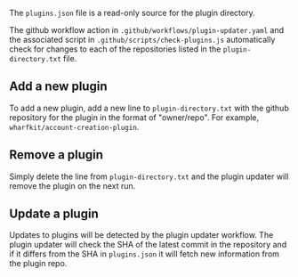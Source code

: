 The `plugins.json` file is a read-only source for the plugin directory.

The github workflow action in `.github/workflows/plugin-updater.yaml` and the associated script in `.github/scripts/check-plugins.js` automatically check for changes to each of the repositories listed in the `plugin-directory.txt` file.

## Add a new plugin

To add a new plugin, add a new line to `plugin-directory.txt` with the github repository for the plugin in the format of "owner/repo". For example, `wharfkit/account-creation-plugin`.

## Remove a plugin

Simply delete the line from `plugin-directory.txt` and the plugin updater will remove the plugin on the next run.

## Update a plugin

Updates to plugins will be detected by the plugin updater workflow. The plugin updater will check the SHA of the latest commit in the repository and if it differs from the SHA in `plugins.json` it will fetch new information from the plugin repo.
